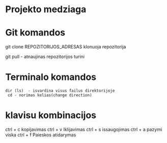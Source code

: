 # Projekto medziaga 

# Git komandos
git clone REPOZITORIJOS_ADRESAS  klonuoja repozitorija

git pull - atnaujinas repozitorijos turini

# Terminalo komandos
    dir (ls)  - isvardina visus failus direktorijoje
     cd - norimas kelias(change direction)


# klavisu kombinacijos
ctrl + c kopijavimas
ctrl + v Iklijavimas
ctrl + s issaugojimas
ctrl + a pazymi viska
ctrl + f Paieskos atidarymas

